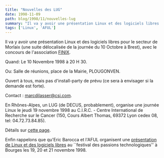 ```yaml
---
title: "Nouvelles des LUG"
date: 1998-11-09
path: blog/1998/11/nouvelles-lug
summary: "Il va y avoir une présentation Linux et des logiciels libres pour le secteur de Morlaix (une suite délocalisée de la journée du 10 Octobre à Brest), avec le concours de l'association FINIX."
tags: ['Linux', 'AFUL']
---
```


<P>
Il va y avoir une présentation Linux et des logiciels libres
pour le secteur de Morlaix (une suite délocalisée de la journée
du 10 Octobre à Brest), avec le concours de l'association <A HREF="http://www.Finix.EU.Org/">FINIX</A>.
</P>

<P>
Quand:     Le 10 Novembre 1998 à 20 H 30.
</P>

<P>
Ou:            Salle de réunions, place de la Mairie, PLOUGONVEN.
</P>

<P>
Ouvert à tous, mais pas d'install-party de prévu (ce sera à envisager si
la demande est forte).
</P>

<P>
Contact : <A HREF="mailto:marcdilasser@csi.com">marcdilasser@csi.com</A>.
</P>

<P>
En Rhônes-Alpes, un LUG (de DECUS, probablement), organise une
journée Linux le jeudi 19 novembre 1998
au C.I.R.C. - Centre International de Recherche sur le Cancer
(150, Cours Albert Thomas, 69372 Lyon cedex 08,
tel: 04.72.73.84.85).
</P>

<P>
Détails sur <A HREF="http://www.linux-center.org/articles/9811/LUG-Lyon.txt">cette
page</A>.
</P>

<P>
Enfin rappelons que qu'Eric Barocca et l'AFUL organisent une <A HREF="http://perso.wanadoo.fr/ebarroca/index.html">présentation de Linux
et des logiciels libres</A> au ``festival des passions technologiques''
à Bourges les 19, 20 et 21 novembre 1998.
</P>


